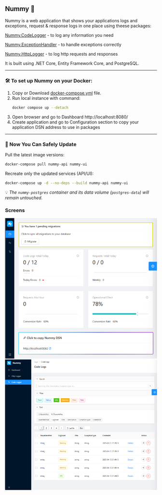 ## Nummy 💎

Nummy is a web application that shows your applications logs and exceptions, request & response logs in one place using theese packages:

[Nummy.CodeLogger](https://www.nuget.org/packages/Nummy.CodeLogger) - to log any information you need

[Nummy.ExceptionHandler](https://www.nuget.org/packages/Nummy.ExceptionHandler) - to handle exceptions correctly

[Nummy.HttpLogger](https://www.nuget.org/packages/Nummy.HttpLogger) - to log http requests and responses

It is built using .NET Core, Entity Framework Core, and PostgreSQL.

---

### 🛠️ To set up Nummy on your Docker:

1. Copy or Download [docker-compose.yml](https://github.com/solarvoyager/Nummy/blob/fb5247f0b977d1d20424abc4c87f8a1c0d621bcd/docker-compose.yml) file.
2. Run local instance with command:
   ```bash
   docker compose up --detach
   ```
4. Open browser and go to Dashboard http://localhost:8080/
5. Create application and go to Configuration section to copy your application DSN address to use in packages

---

### 🚀 Now You Can Safely Update

Pull the latest image versions:

```bash
docker-compose pull nummy-api nummy-ui
```

Recreate only the updated services (API/UI):

```bash
docker-compose up -d --no-deps --build nummy-api nummy-ui
```

💡 *The `nummy-postgres` container and its data volume (`postgres-data`) will remain untouched.*

### Screens

![Dashboard](NummyUi/wwwroot/screens/dashboard.png)
![CodeLogs](NummyUi/wwwroot/screens/code_logs.png)

